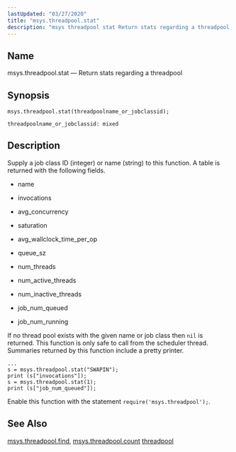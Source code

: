 ```yaml
---
lastUpdated: "03/27/2020"
title: "msys.threadpool.stat"
description: "msys threadpool stat Return stats regarding a threadpool msys threadpool stat threadpoolname or jobclassid Supply a job class ID integer or name string to this function A table is returned with the following fields name invocations avg concurrency saturation avg wallclock time per op queue sz num threads num active..."
---
```


<a name="lua.ref.msys.threadpool.stat"></a> 
## Name

msys.threadpool.stat — Return stats regarding a threadpool

<a name="idp18440352"></a> 
## Synopsis

`msys.threadpool.stat(threadpoolname_or_jobclassid);`

`threadpoolname_or_jobclassid: mixed`<a name="idp18443360"></a> 
## Description

Supply a job class ID (integer) or name (string) to this function. A table is returned with the following fields.

*   name

*   invocations

*   avg_concurrency

*   saturation

*   avg_wallclock_time_per_op

*   queue_sz

*   num_threads

*   num_active_threads

*   num_inactive_threads

*   job_num_queued

*   job_num_running

If no thread pool exists with the given name or job class then `nil` is returned. This function is only safe to call from the scheduler thread. Summaries returned by this function include a pretty printer.

<a name="lua.re.msys.threadpool_stat.example"></a> 


```
...
s = msys.threadpool.stat("SWAPIN");
print (s["invocations"]);
s = msys.threadpool.stat(1);
print (s["job_num_queued"]);
```

Enable this function with the statement `require('msys.threadpool');`.

<a name="idp18460464"></a> 
## See Also

[msys.threadpool.find](/momentum/4/lua/ref-msys-threadpool-find), [msys.threadpool.count](/momentum/4/lua/ref-msys-threadpool-count) [threadpool](/momentum/4/config/ref-threadpool)